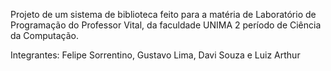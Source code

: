 Projeto de um sistema de biblioteca feito para a matéria de Laboratório de Programação do Professor Vital, da faculdade UNIMA 2 período de Ciência da Computação.

Integrantes: Felipe Sorrentino, Gustavo Lima, Davi Souza e Luiz Arthur
